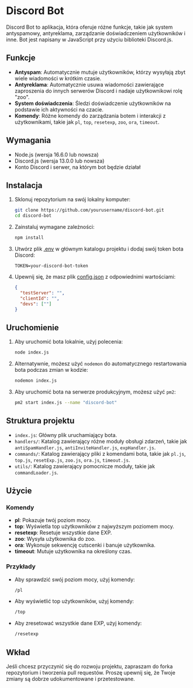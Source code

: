 # Discord Bot

Discord Bot to aplikacja, która oferuje różne funkcje, takie jak system antyspamowy, antyreklama, zarządzanie doświadczeniem użytkowników i inne. Bot jest napisany w JavaScript przy użyciu biblioteki Discord.js.

## Funkcje

- **Antyspam**: Automatycznie mutuje użytkowników, którzy wysyłają zbyt wiele wiadomości w krótkim czasie.
- **Antyreklama**: Automatycznie usuwa wiadomości zawierające zaproszenia do innych serwerów Discord i nadaje użytkownikowi rolę "zoo".
- **System doświadczenia**: Śledzi doświadczenie użytkowników na podstawie ich aktywności na czacie.
- **Komendy**: Różne komendy do zarządzania botem i interakcji z użytkownikami, takie jak `pl`, `top`, `resetexp`, `zoo`, `ora`, `timeout`.

## Wymagania

- Node.js (wersja 16.6.0 lub nowsza)
- Discord.js (wersja 13.0.0 lub nowsza)
- Konto Discord i serwer, na którym bot będzie działał

## Instalacja

1. Sklonuj repozytorium na swój lokalny komputer:

    ```bash
    git clone https://github.com/yourusername/discord-bot.git
    cd discord-bot
    ```

2. Zainstaluj wymagane zależności:

    ```bash
    npm install
    ```

3. Utwórz plik [.env](http://_vscodecontentref_/0) w głównym katalogu projektu i dodaj swój token bota Discord:

    ```env
    TOKEN=your-discord-bot-token
    ```

4. Upewnij się, że masz plik [config.json](http://_vscodecontentref_/1) z odpowiednimi wartościami:

    ```json
    {
      "testServer": "", 
      "clientId": "", 
      "devs": [""] 
    }
    ```

## Uruchomienie

1. Aby uruchomić bota lokalnie, użyj polecenia:

    ```bash
    node index.js
    ```

2. Alternatywnie, możesz użyć `nodemon` do automatycznego restartowania bota podczas zmian w kodzie:

    ```bash
    nodemon index.js
    ```

3. Aby uruchomić bota na serwerze produkcyjnym, możesz użyć `pm2`:

    ```bash
    pm2 start index.js --name "discord-bot"
    ```

## Struktura projektu

- `index.js`: Główny plik uruchamiający bota.
- `handlers/`: Katalog zawierający różne moduły obsługi zdarzeń, takie jak `antiSpamHandler.js`, `antiInviteHandler.js`, `expHandler.js`.
- `commands/`: Katalog zawierający pliki z komendami bota, takie jak `pl.js`, `top.js`, `resetExp.js`, `zoo.js`, `ora.js`, `timeout.js`.
- `utils/`: Katalog zawierający pomocnicze moduły, takie jak `commandLoader.js`.

## Użycie

### Komendy

- **pl**: Pokazuje twój poziom mocy.
- **top**: Wyświetla top użytkowników z najwyższym poziomem mocy.
- **resetexp**: Resetuje wszystkie dane EXP.
- **zoo**: Wysyła użytkownika do zoo.
- **ora**: Wykonuje sekwencję cutscenki i banuje użytkownika.
- **timeout**: Mutuje użytkownika na określony czas.

### Przykłady

- Aby sprawdzić swój poziom mocy, użyj komendy:

    ```bash
    /pl
    ```

- Aby wyświetlić top użytkowników, użyj komendy:

    ```bash
    /top
    ```

- Aby zresetować wszystkie dane EXP, użyj komendy:

    ```bash
    /resetexp
    ```

## Wkład

Jeśli chcesz przyczynić się do rozwoju projektu, zapraszam do forka repozytorium i tworzenia pull requestów. Proszę upewnij się, że Twoje zmiany są dobrze udokumentowane i przetestowane.
